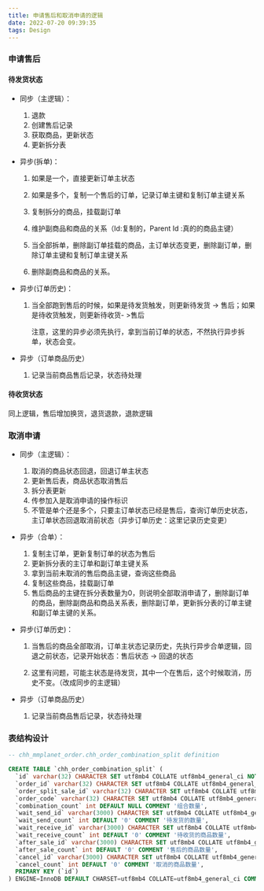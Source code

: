 ```yaml
---
title: 申请售后和取消申请的逻辑
date: 2022-07-20 09:39:35
tags: Design
---
```




### 申请售后

#### 待发货状态

- 同步（主逻辑）：

    1. 退款
    2. 创建售后记录
    3. 获取商品，更新状态
    4. 更新拆分表

- 异步(拆单)：

    1. 如果是一个，直接更新订单主状态

    2. 如果是多个，复制一个售后的订单，记录订单主键和复制订单主键关系

    3. 复制拆分的商品，挂载副订单

    4. 维护副商品和商品的关系（Id:复制的，Parent Id :真的的商品主键）

    5. 当全部拆单，删除副订单挂载的商品，主订单状态变更，删除副订单，删除订单主键和复制订单主键关系
    6.  删除副商品和商品的关系。

- 异步(订单历史)：

    1. 当全部跑到售后的时候，如果是待发货触发，则更新待发货 -> 售后；如果是待收货触发，则更新待收货- >售后

       注意，这里的异步必须先执行，拿到当前订单的状态，不然执行异步拆单，状态会变。

- 异步（订单商品历史）

 	1. 记录当前商品售后记录，状态待处理

#### 待收货状态

同上逻辑，售后增加换货，退货退款，退款逻辑


### 取消申请
- 同步（主逻辑）：

    1. 取消的商品状态回退，回退订单主状态
    2. 更新售后表，商品状态取消售后
    3. 拆分表更新
    4. 传参加入是取消申请的操作标识
    5. 不管是单个还是多个，只要主订单状态已经是售后，查询订单历史状态，主订单状态回退取消前状态（异步订单历史：这里记录历史变更）

- 异步（合单）：

 	1. 复制主订单，更新复制订单的状态为售后
 	2. 更新拆分表的主订单和副订单主键关系
 	3. 拿到当前未取消的售后商品主键，查询这些商品
 	4. 复制这些商品，挂载副订单
 	5. 售后商品的主键在拆分表数量为0，则说明全部取消申请了，删除副订单的商品，删除副商品和商品关系表，删除副订单，更新拆分表的订单主键和副订单主键的关系。


- 异步(订单历史)：

    1. 当售后的商品全部取消，订单主状态记录历史，先执行异步合单逻辑，回退之前状态，记录开始状态：售后状态 -> 回退的状态

    2. 这里有问题，可能主状态是待发货，其中一个在售后，这个时候取消，历史不变。（改成同步的主逻辑）


- 异步（订单商品历史）

 	1. 记录当前商品售后记录，状态待处理



### 表结构设计

```sql
-- chh_mmplanet_order.chh_order_combination_split definition

CREATE TABLE `chh_order_combination_split` (
  `id` varchar(32) CHARACTER SET utf8mb4 COLLATE utf8mb4_general_ci NOT NULL COMMENT '主键',
  `order_id` varchar(32) CHARACTER SET utf8mb4 COLLATE utf8mb4_general_ci DEFAULT NULL COMMENT '订单主键',
  `order_split_sale_id` varchar(32) CHARACTER SET utf8mb4 COLLATE utf8mb4_general_ci DEFAULT NULL COMMENT '拆分订单主键',
  `order_code` varchar(32) CHARACTER SET utf8mb4 COLLATE utf8mb4_general_ci DEFAULT NULL COMMENT '订单编码',
  `combination_count` int DEFAULT NULL COMMENT '组合数量',
  `wait_send_id` varchar(3000) CHARACTER SET utf8mb4 COLLATE utf8mb4_general_ci DEFAULT NULL COMMENT '待发货的商品主键',
  `wait_send_count` int DEFAULT '0' COMMENT '待发货的数量',
  `wait_receive_id` varchar(3000) CHARACTER SET utf8mb4 COLLATE utf8mb4_general_ci DEFAULT NULL COMMENT '待收货的商品主键',
  `wait_receive_count` int DEFAULT '0' COMMENT '待收货的商品数量',
  `after_sale_id` varchar(3000) CHARACTER SET utf8mb4 COLLATE utf8mb4_general_ci DEFAULT NULL COMMENT '售后的商品主键',
  `after_sale_count` int DEFAULT '0' COMMENT '售后的商品数量',
  `cancel_id` varchar(3000) CHARACTER SET utf8mb4 COLLATE utf8mb4_general_ci DEFAULT NULL COMMENT '取消的商品主键',
  `cancel_count` int DEFAULT '0' COMMENT '取消的商品数量',
  PRIMARY KEY (`id`)
) ENGINE=InnoDB DEFAULT CHARSET=utf8mb4 COLLATE=utf8mb4_general_ci COMMENT='订单状态组合拆分明细表';
```